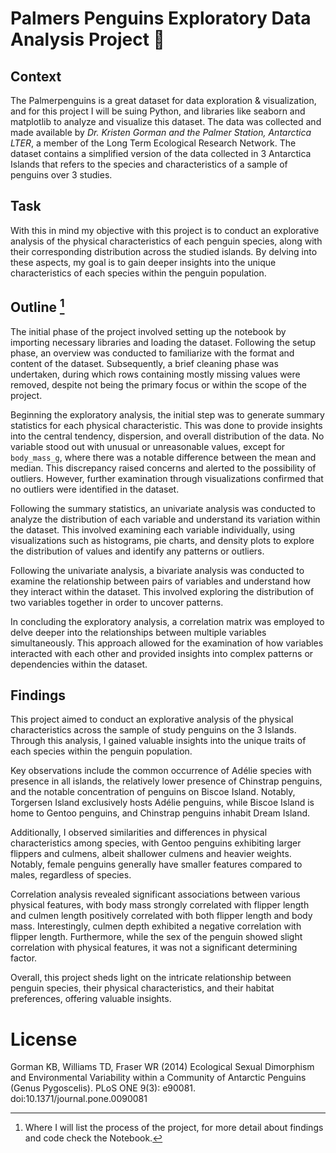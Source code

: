 # Palmers Penguins Exploratory Data Analysis Project 🐧

## Context
The Palmerpenguins is a great dataset for data exploration & visualization, and for this project I will be suing Python, and libraries like seaborn and matplotlib to analyze and visualize this dataset. The data was collected and made available by _Dr. Kristen Gorman and the Palmer Station, Antarctica LTER_, a member of the Long Term Ecological Research Network. The dataset contains a simplified version of the data collected in 3 Antarctica Islands that refers to the species and characteristics of a sample of penguins over 3 studies.

## Task
With this in mind my objective with this project is to conduct an explorative analysis of the physical characteristics of each penguin species, along with their corresponding distribution across the studied islands. By delving into these aspects, my goal is to gain deeper insights into the unique characteristics of each species within the penguin population.

## Outline [^1]
The initial phase of the project involved setting up the notebook by importing necessary libraries and loading the dataset. Following the setup phase, an overview was conducted to familiarize with the format and content of the dataset. Subsequently, a brief cleaning phase was undertaken, during which rows containing mostly missing values were removed, despite not being the primary focus or within the scope of the project.

Beginning the exploratory analysis, the initial step was to generate summary statistics for each physical characteristic. This was done to provide insights into the central tendency, dispersion, and overall distribution of the data. No variable stood out with unusual or unreasonable values, except for ```body_mass_g```, where there was a notable difference between the mean and median. This discrepancy raised concerns and alerted to the possibility of outliers. However, further examination through visualizations confirmed that no outliers were identified in the dataset.

Following the summary statistics, an univariate analysis was conducted to analyze the distribution of each variable and understand its variation within the dataset. This involved examining each variable individually, using visualizations such as histograms, pie charts, and density plots to explore the distribution of values and identify any patterns or outliers. 

Following the univariate analysis, a bivariate analysis was conducted to examine the relationship between pairs of variables and understand how they interact within the dataset. This involved exploring the distribution of two variables together in order to uncover patterns.

In concluding the exploratory analysis, a correlation matrix was employed to delve deeper into the relationships between multiple variables simultaneously. This approach allowed for the examination of how variables interacted with each other and provided insights into complex patterns or dependencies within the dataset.

## Findings
This project aimed to conduct an explorative analysis of the physical characteristics across the sample of study penguins on the 3 Islands. Through this analysis, I gained valuable insights into the unique traits of each species within the penguin population.

Key observations include the common occurrence of Adélie species with presence in all islands, the relatively lower presence of Chinstrap penguins, and the notable concentration of penguins on Biscoe Island. Notably, Torgersen Island exclusively hosts Adélie penguins, while Biscoe Island is home to Gentoo penguins, and Chinstrap penguins inhabit Dream Island.

Additionally, I observed similarities and differences in physical characteristics among species, with Gentoo penguins exhibiting larger flippers and culmens, albeit shallower culmens and heavier weights. Notably, female penguins generally have smaller features compared to males, regardless of species.

Correlation analysis revealed significant associations between various physical features, with body mass strongly correlated with flipper length and culmen length positively correlated with both flipper length and body mass. Interestingly, culmen depth exhibited a negative correlation with flipper length. Furthermore, while the sex of the penguin showed slight correlation with physical features, it was not a significant determining factor.

Overall, this project sheds light on the intricate relationship between penguin species, their physical characteristics, and their habitat preferences, offering valuable insights.

# License
Gorman KB, Williams TD, Fraser WR (2014) Ecological Sexual Dimorphism and Environmental Variability within a Community of Antarctic Penguins (Genus Pygoscelis). PLoS ONE 9(3): e90081. doi:10.1371/journal.pone.0090081

[^1]: Where I will list the process of the project, for more detail about findings and code check the Notebook.
